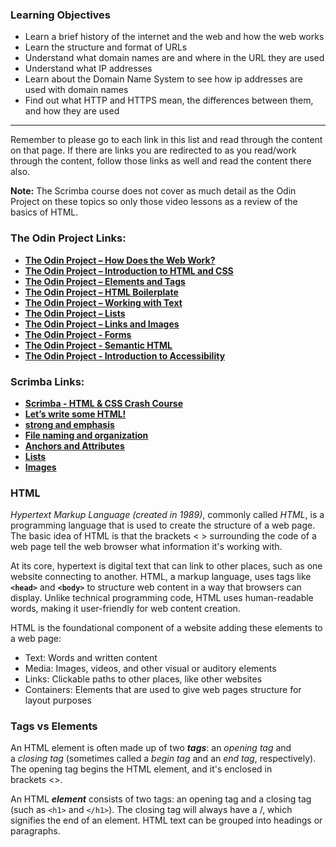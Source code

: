 ### Learning Objectives
 - Learn a brief history of the internet and the web and how the web works
 - Learn the structure and format of URLs
 - Understand what domain names are and where in the URL they are used
 - Understand what IP addresses
 - Learn about the Domain Name System to see how ip addresses are used with domain names
 - Find out what HTTP and HTTPS mean, the differences between them, and how they are used

***

Remember to please go to each link in this list and read through the content on that page. If there are links you are redirected to as you read/work through the content, follow those links as well and read the content there also.

**Note:** The Scrimba course does not cover as much detail as the Odin Project on these topics so only those video lessons as a review of the basics of HTML.

### The Odin Project Links:
- **[The Odin Project – How Does the Web Work?](https://www.theodinproject.com/paths/foundations/courses/foundations/lessons/how-does-the-web-work)**
- **[The Odin Project – Introduction to HTML and CSS](https://www.theodinproject.com/paths/foundations/courses/foundations/lessons/introduction-to-html-and-css)**
- **[The Odin Project – Elements and Tags](https://www.theodinproject.com/paths/foundations/courses/foundations/lessons/elements-and-tags)**
- **[The Odin Project – HTML Boilerplate](https://www.theodinproject.com/paths/foundations/courses/foundations/lessons/html-boilerplate)**
- **[The Odin Project – Working with Text](https://www.theodinproject.com/paths/foundations/courses/foundations/lessons/working-with-text)**
- **[The Odin Project – Lists](https://www.theodinproject.com/paths/foundations/courses/foundations/lessons/lists)**
- **[The Odin Project – Links and Images](https://www.theodinproject.com/paths/foundations/courses/foundations/lessons/links-and-images)**
- **[The Odin Project - Forms](https://www.theodinproject.com/lessons/node-path-intermediate-html-and-css-form-basics)**
- **[The Odin Project - Semantic HTML](https://www.theodinproject.com/lessons/node-path-advanced-html-and-css-semantic-html)**
- **[The Odin Project - Introduction to Accessibility](https://www.theodinproject.com/lessons/node-path-advanced-html-and-css-introduction-to-web-accessibility)**

### Scrimba Links:
- **[Scrimba - HTML & CSS Crash Course](https://v2.scrimba.com/html-css-crash-course-c02l/~00)**
- **[Let’s write some HTML!](https://v2.scrimba.com/html-css-crash-course-c02l/~04)**
- **[strong and emphasis](https://v2.scrimba.com/html-css-crash-course-c02l/~05)**
- **[File naming and organization](https://v2.scrimba.com/html-css-crash-course-c02l/~06)**
- **[Anchors and Attributes](https://v2.scrimba.com/html-css-crash-course-c02l/~07)**
- **[Lists](https://v2.scrimba.com/html-css-crash-course-c02l/~0c)**
- **[Images](https://v2.scrimba.com/html-css-crash-course-c02l/~0d)**

### HTML

*Hypertext Markup Language (created in 1989)*, commonly called *HTML*, is a programming language that is used to create the structure of a web page. The basic idea of HTML is that the brackets < > surrounding the code of a web page tell the web browser what information it's working with.

At its core, hypertext is digital text that can link to other places, such as one website connecting to another. HTML, a markup language, uses tags like **`<head>`** and **`<body>`** to structure web content in a way that browsers can display. Unlike technical programming code, HTML uses human-readable words, making it user-friendly for web content creation.

HTML is the foundational component of a website adding these elements to a web page:

- Text: Words and written content
- Media: Images, videos, and other visual or auditory elements
- Links: Clickable paths to other places, like other websites
- Containers: Elements that are used to give web pages structure for layout purposes

### Tags vs Elements

An HTML element is often made up of two **_tags_**: an _opening tag_ and a _closing tag_ (sometimes called a _begin tag_ and an _end tag_, respectively). The opening tag begins the HTML element, and it's enclosed in brackets <>.

An HTML **_element_** consists of two tags: an opening tag and a closing tag (such as `<h1>` and `</h1>`). The closing tag will always have a /, which signifies the end of an element. HTML text can be grouped into headings or paragraphs.
